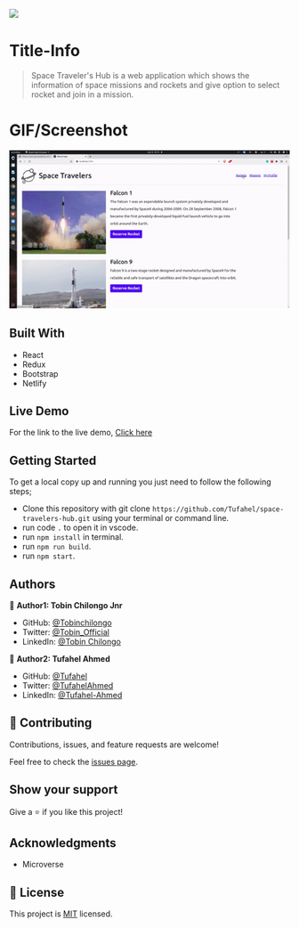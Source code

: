 ![](https://img.shields.io/badge/Microverse-blueviolet)

# Title-Info
> Space Traveler's Hub is a web application which shows the information of space missions and rockets and give option to select rocket and join in a mission.

# GIF/Screenshot
![](gif1.gif)

## Built With
- React
- Redux
- Bootstrap
- Netlify

## Live Demo
For the link to the live demo, [Click here](https://celadon-churros-f5ad84.netlify.app/)

## Getting Started
To get a local copy up and running you just need to follow the following steps;
- Clone this repository with
git clone `https://github.com/Tufahel/space-travelers-hub.git` using your terminal or command line.
- run code `.` to open it in vscode.
- run `npm install` in terminal.
- run `npm run build`.
- run `npm start`.

## Authors

👤 **Author1: Tobin Chilongo Jnr**

- GitHub: [@Tobinchilongo](https://github.com/Tobinchilongo)
- Twitter: [@Tobin_Official](https://twitter.com/tobinchilongo)
- LinkedIn: [@Tobin Chilongo](https://www.linkedin.com/in/tobin-chilongo-a6736415a/)

👤 **Author2: Tufahel Ahmed**

- GitHub: [@Tufahel](https://github.com/Tufahel)
- Twitter: [@TufahelAhmed](https://twitter.com/TufahelAhmed)
- LinkedIn: [@Tufahel-Ahmed](https://www.linkedin.com/in/tufahel-ahmed/)

## 🤝 Contributing

Contributions, issues, and feature requests are welcome!

Feel free to check the [issues page](../../issues/).

## Show your support

Give a ⭐️ if you like this project!

## Acknowledgments

- Microverse

## 📝 License

This project is [MIT](./MIT.md) licensed.
